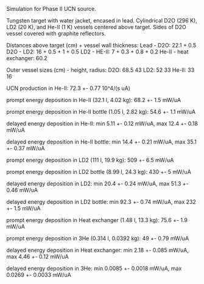 Simulation for Phase II UCN source.

Tungsten target with water jacket, encased in lead.
Cylindrical D2O (296 K), LD2 (20 K), and He-II (1 K) vessels centered above target.
Sides of D2O vessel covered with graphite reflectors.

Distances above target (cm) + vessel wall thickness:
Lead - D2O: 22.1 + 0.5
D2O - LD2: 16 + 0.5 + 1 + 0.5
LD2 - HE-II: 7 + 0.3 + 0.8 + 0.2
He-II - heat exchanger: 60.2

Outer vessel sizes (cm) - height, radius:
D2O: 68.5 43
LD2: 52 33
He-II: 33 16

UCN production in He-II:
72.3 +- 0.77 10^4/(s uA)

prompt energy deposition in He-II (32.1 l, 4.02 kg):
68.2 +- 1.5 mW/uA

prompt energy deposition in He-II bottle (1.05 l, 2.82 kg):
54.6 +- 1.1 mW/uA

delayed energy deposition in He-II:
min 5.11 +- 0.12 mW/uA, max 12.4 +- 0.18 mW/uA

delayed energy deposition in He-II bottle:
min 14.4 +- 0.21 mW/uA, max 35.1 +- 0.37 mW/uA

prompt energy deposition in LD2 (111 l, 19.9 kg):
509 +- 6.5 mW/uA

prompt energy deposition in LD2 bottle (8.99 l, 24.3 kg):
430 +- 5 mW/uA

delayed energy deposition in LD2:
min 20.4 +- 0.24 mW/uA, max 51.3 +- 0.46 mW/uA

delayed energy deposition in LD2 bottle:
min 92.3 +- 0.74 mW/uA, max 232 +- 1.5 mW/uA

prompt energy deposition in Heat exchanger (1.48 l, 13.3 kg):
75.6 +- 1.9 mW/uA

prompt energy deposition in 3He (0.314 l, 0.0392 kg):
49 +- 0.79 mW/uA

delayed energy deposition in Heat exchanger:
min 2.18 +- 0.085 mW/uA, max 4.46 +- 0.12 mW/uA

delayed energy deposition in 3He:
min 0.0085 +- 0.0018 mW/uA, max 0.0269 +- 0.0033 mW/uA

